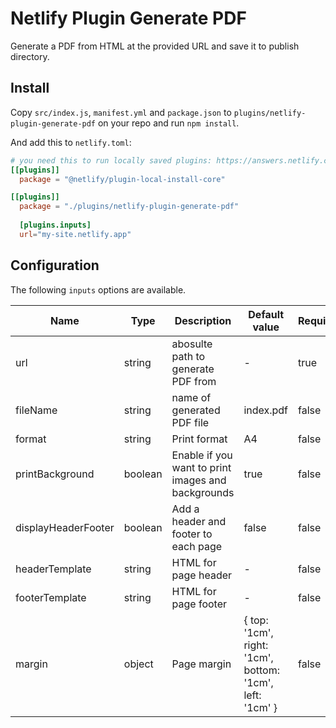 # Netlify Plugin Generate PDF
Generate a PDF from HTML at the provided URL and save it to publish directory.

## Install

Copy `src/index.js`, `manifest.yml` and `package.json` to `plugins/netlify-plugin-generate-pdf` on your repo and run `npm install`.

And add this to `netlify.toml`:

```toml
# you need this to run locally saved plugins: https://answers.netlify.com/t/plugin-local-install-core/15268
[[plugins]]
  package = "@netlify/plugin-local-install-core"

[[plugins]]
  package = "./plugins/netlify-plugin-generate-pdf"
  
  [plugins.inputs]
  url="my-site.netlify.app"
```

## Configuration

The following `inputs` options are available.

| Name | Type | Description | Default value | Required |
|-|-|-|-|-|
| url | string | abosulte path to generate PDF from |-| true |
| fileName | string | name of generated PDF file | index.pdf | false |
| format | string | Print format | A4 | false |
| printBackground | boolean | Enable if you want to print images and backgrounds | true | false |
| displayHeaderFooter | boolean | Add a header and footer to each page | false | false |
| headerTemplate | string | HTML for page header | - | false |
| footerTemplate | string | HTML for page footer | - | false |
| margin | object | Page margin | { top: '1cm', right: '1cm', bottom: '1cm', left: '1cm' } | false |
